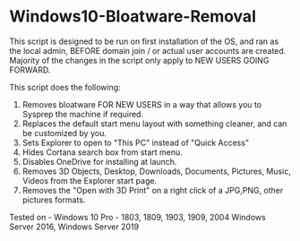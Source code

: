 # Windows10-Bloatware-Removal

This script is designed to be run on first installation of the OS, and ran as the local admin, BEFORE domain join 
/ or actual user accounts are created. Majority of the changes in the script only apply to NEW USERS GOING FORWARD. 


This script does the following:
1) Removes bloatware FOR NEW USERS in a way that allows you to Sysprep the machine if required.
2) Replaces the default start menu layout with something cleaner, and can be customized by you.
3) Sets Explorer to open to "This PC" instead of "Quick Access" 
4) Hides Cortana search box from start menu.
5) Disables OneDrive for installing at launch. 
6) Removes 3D Objects, Desktop, Downloads, Documents, Pictures, Music, Videos from the Explorer start page. 
7) Removes the "Open with 3D Print" on a right click of a JPG,PNG, other pictures formats. 

Tested on - 
Windows 10 Pro - 1803, 1809, 1903, 1909, 2004
Windows Server 2016, Windows Server 2019


